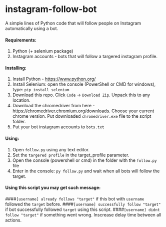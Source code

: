 # instagram-follow-bot
A simple lines of Python code that will follow people on Instagram automatically using a bot.

#### Requirements:
1. Python (+ selenium package)
2. Instagram accounts - bots that will follow a targered instagram profile.

#### Installing:
1. Install Python - https://www.python.org/
2. Install Selenium: open the console (PowerShell or CMD for windows), type: ```pip install selenium```
3. Download this repo. Click ```Code``` -> ```Download Zip```. Unpack this to any location.
4. Download the chromedriver from here - https://chromedriver.chromium.org/downloads. Choose your current chrome version. Put downloaded ```chromedriver.exe``` file to the script folder.
5. Put your bot instagram accounts to ```bots.txt```

#### Using:
1. Open ```follow.py``` using any text editor.
2. Set the ```targered profile``` in the target_profile parameter.
3. Open the console (powershell or cmd) in the folder with the ```follow.py``` file
4. Enter in the console: ```py follow.py``` and wait when all bots will follow the target.

#### Using this script you may get such message:
####```[username] already follows "target"``` if this bot with ```username``` followed the ```target``` before.
####```[username] successfully follow "target"``` if bot successfully followed ```target``` using this script.
####```[username] didnt follow "target"``` if something went wrong. Inscrease delay time between all actions.
